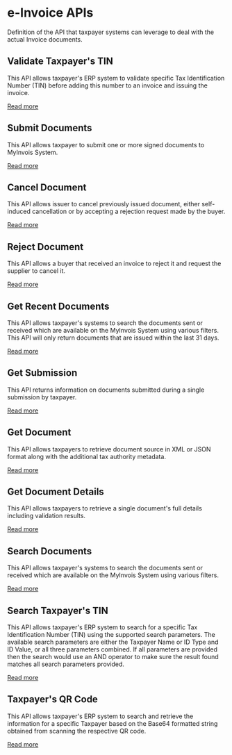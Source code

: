 # e-Invoice APIs

Definition of the API that taxpayer systems can leverage to deal with the actual Invoice documents.

## Validate Taxpayer's TIN

This API allows taxpayer's ERP system to validate specific Tax Identification Number (TIN) before adding this number to an invoice and issuing the invoice.

[Read more](/einvoicingapi/01-validate-taxpayer-tin/)

## Submit Documents

This API allows taxpayer to submit one or more signed documents to MyInvois System.

[Read more](/einvoicingapi/02-submit-documents/)

## Cancel Document

This API allows issuer to cancel previously issued document, either self-induced cancellation or by accepting a rejection request made by the buyer.

[Read more](/einvoicingapi/03-cancel-document/)

## Reject Document

This API allows a buyer that received an invoice to reject it and request the supplier to cancel it.

[Read more](/einvoicingapi/04-reject-document/)

## Get Recent Documents

This API allows taxpayer's systems to search the documents sent or received which are available on the MyInvois System using various filters. This API will only return documents that are issued within the last 31 days.

[Read more](/einvoicingapi/05-get-recent-documents/)

## Get Submission

This API returns information on documents submitted during a single submission by taxpayer.

[Read more](/einvoicingapi/06-get-submission/)

## Get Document

This API allows taxpayers to retrieve document source in XML or JSON format along with the additional tax authority metadata.

[Read more](/einvoicingapi/07-get-document/)

## Get Document Details

This API allows taxpayers to retrieve a single document's full details including validation results.

[Read more](/einvoicingapi/08-get-document-details/)

## Search Documents

This API allows taxpayer's systems to search the documents sent or received which are available on the MyInvois System using various filters.

[Read more](/einvoicingapi/09-search-documents/)

## Search Taxpayer's TIN

This API allows taxpayer's ERP system to search for a specific Tax Identification Number (TIN) using the supported search parameters. The available search parameters are either the Taxpayer Name or ID Type and ID Value, or all three parameters combined. If all parameters are provided then the search would use an AND operator to make sure the result found matches all search parameters provided.

[Read more](/einvoicingapi/10-search-taxpayer-tin/)

## Taxpayer's QR Code

This API allows taxpayer's ERP system to search and retrieve the information for a specific Taxpayer based on the Base64 formatted string obtained from scanning the respective QR code.

[Read more](/einvoicingapi/11-qr-code/) 